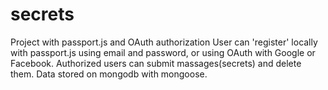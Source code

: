 # secrets
Project with passport.js and OAuth authorization
User can 'register' locally with passport.js using email and password, or using OAuth with Google or Facebook. Authorized users can submit massages(secrets) and delete them.
Data stored on mongodb with mongoose.
